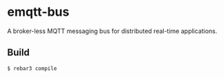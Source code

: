 emqtt-bus
=========

A broker-less MQTT messaging bus for distributed real-time applications.

Build
-----

    $ rebar3 compile
